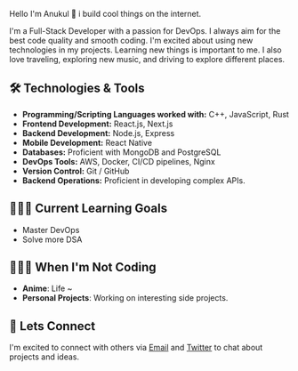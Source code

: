 Hello I'm Anukul 👋 i build cool things on the internet.

I'm a Full-Stack Developer with a passion for DevOps. I always aim for the best code quality and smooth coding. I'm excited about using new technologies in my projects. Learning new things is important to me. I also love traveling, exploring new music, and driving to explore different places.

## 🛠️ Technologies & Tools

- **Programming/Scripting Languages worked with:** C++, JavaScript, Rust
- **Frontend Development:** React.js, Next.js
- **Backend Development:** Node.js, Express
- **Mobile Development:**  React Native
- **Databases:** Proficient with MongoDB and PostgreSQL
- **DevOps Tools:** AWS, Docker, CI/CD pipelines, Nginx
- **Version Control:** Git / GitHub 
- **Backend Operations:** Proficient in developing complex APIs.
  
## 👨🏻‍💻 Current Learning Goals

- Master DevOps
- Solve more DSA

## 🧑🏻‍🎨 When I'm Not Coding

- **Anime**: Life ~
- **Personal Projects**: Working on interesting side projects.

## 🐶 Lets Connect
I'm excited to connect with others via [Email](mailto:anukulpandit30s@gmail.com) and [Twitter](https://twitter.com/anukulKun) to chat about projects and ideas.
